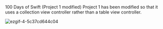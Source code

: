 100 Days of Swift (Project 1 modified) Project 1 has been modified so that it uses a collection view controller rather than a table view controller.


![ezgif-4-5c37cd644c04](https://user-images.githubusercontent.com/42749527/102941806-9ec34780-4481-11eb-9e97-bcf26378193d.gif)
